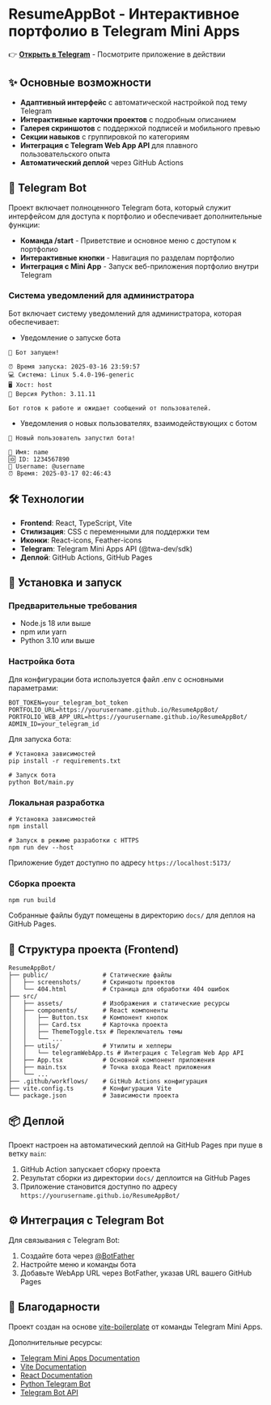 # ResumeAppBot - Интерактивное портфолио в Telegram Mini Apps

<!-- <p align="center">
  <img width="200" src="./src/assets/logo.png">
</p>
 -->

<!-- ## 📱 Демонстрация -->

<!-- <p align="center">
  <img width="300" src="./screenshots/demo.gif" alt="Demo Animation">
</p> -->


👉 **[Открыть в Telegram](https://t.me/the_best_resume_bot)** - Посмотрите приложение в действии

## ✨ Основные возможности

- **Адаптивный интерфейс** с автоматической настройкой под тему Telegram
- **Интерактивные карточки проектов** с подробным описанием
- **Галерея скриншотов** с поддержкой подписей и мобильного превью
- **Секции навыков** с группировкой по категориям
- **Интеграция с Telegram Web App API** для плавного пользовательского опыта
- **Автоматический деплой** через GitHub Actions

## 🤖 Telegram Bot

Проект включает полноценного Telegram бота, который служит интерфейсом для доступа к портфолио и обеспечивает дополнительные функции:

- **Команда /start** - Приветствие и основное меню с доступом к портфолио
- **Интерактивные кнопки** - Навигация по разделам портфолио
- **Интеграция с Mini App** - Запуск веб-приложения портфолио внутри Telegram

### Система уведомлений для администратора

Бот включает систему уведомлений для администратора, которая обеспечивает:

- Уведомление о запуске бота
```
🤖 Бот запущен!

⏰ Время запуска: 2025-03-16 23:59:57
💻 Система: Linux 5.4.0-196-generic
🖥️ Хост: host
🔄 Версия Python: 3.11.11

Бот готов к работе и ожидает сообщений от пользователей.
```

- Уведомления о новых пользователях, взаимодействующих с ботом
```
🔔 Новый пользователь запустил бота!

👤 Имя: name
🆔 ID: 1234567890
📝 Username: @username
⏰ Время: 2025-03-17 02:46:43
```

## 🛠️ Технологии

- **Frontend**: React, TypeScript, Vite
- **Стилизация**: CSS с переменными для поддержки тем
- **Иконки**: React-icons, Feather-icons
- **Telegram**: Telegram Mini Apps API (@twa-dev/sdk)
- **Деплой**: GitHub Actions, GitHub Pages

## 🚀 Установка и запуск

### Предварительные требования
- Node.js 18 или выше
- npm или yarn
- Python 3.10 или выше

### Настройка бота

Для конфигурации бота используется файл .env с основными параметрами:

```
BOT_TOKEN=your_telegram_bot_token
PORTFOLIO_URL=https://yourusername.github.io/ResumeAppBot/
PORTFOLIO_WEB_APP_URL=https://yourusername.github.io/ResumeAppBot/
ADMIN_ID=your_telegram_id
```
Для запуска бота:

```
# Установка зависимостей
pip install -r requirements.txt

# Запуск бота
python Bot/main.py
```

### Локальная разработка

```
# Установка зависимостей
npm install

# Запуск в режиме разработки с HTTPS
npm run dev --host
```

Приложение будет доступно по адресу `https://localhost:5173/`

### Сборка проекта

```
npm run build
```

Собранные файлы будут помещены в директорию `docs/` для деплоя на GitHub Pages.

## 📁 Структура проекта (Frontend)

```
ResumeAppBot/
├── public/               # Статические файлы
│   ├── screenshots/      # Скриншоты проектов
│   └── 404.html          # Страница для обработки 404 ошибок
├── src/
│   ├── assets/           # Изображения и статические ресурсы
│   ├── components/       # React компоненты
│   │   ├── Button.tsx    # Компонент кнопок
│   │   ├── Card.tsx      # Карточка проекта
│   │   ├── ThemeToggle.tsx # Переключатель темы
│   │   └── ...
│   ├── utils/            # Утилиты и хелперы
│   │   └── telegramWebApp.ts # Интеграция с Telegram Web App API
│   ├── App.tsx           # Основной компонент приложения
│   ├── main.tsx          # Точка входа React приложения
│   └── ...
├── .github/workflows/    # GitHub Actions конфигурация
├── vite.config.ts        # Конфигурация Vite
└── package.json          # Зависимости проекта
```

## 📦 Деплой

Проект настроен на автоматический деплой на GitHub Pages при пуше в ветку `main`:

1. GitHub Action запускает сборку проекта
2. Результат сборки из директории `docs/` деплоится на GitHub Pages
3. Приложение становится доступно по адресу `https://yourusername.github.io/ResumeAppBot/`

## ⚙️ Интеграция с Telegram Bot

Для связывания с Telegram Bot:

1. Создайте бота через [@BotFather](https://t.me/BotFather)
2. Настройте меню и команды бота
3. Добавьте WebApp URL через BotFather, указав URL вашего GitHub Pages

## 🙏 Благодарности

Проект создан на основе [vite-boilerplate](https://github.com/twa-dev/vite-boilerplate) от команды Telegram Mini Apps.

Дополнительные ресурсы:
- [Telegram Mini Apps Documentation](https://core.telegram.org/bots/webapps)
- [Vite Documentation](https://vitejs.dev/)
- [React Documentation](https://reactjs.org/)
- [Python Telegram Bot](https://github.com/python-telegram-bot/python-telegram-bot)
- [Telegram Bot API](https://core.telegram.org/bots/api)